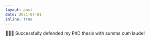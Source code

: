```yaml
---
layout: post
date: 2021-07-01
inline: true
---
```


👨🏻‍🎓 Successfully defended my PhD thesis with summa cum laude!